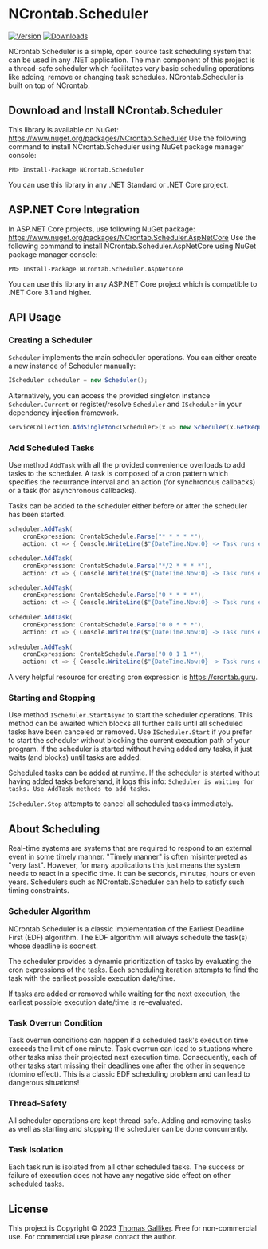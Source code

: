 # NCrontab.Scheduler
[![Version](https://img.shields.io/nuget/v/NCrontab.Scheduler.svg)](https://www.nuget.org/packages/NCrontab.Scheduler)  [![Downloads](https://img.shields.io/nuget/dt/NCrontab.Scheduler.svg)](https://www.nuget.org/packages/NCrontab.Scheduler)

NCrontab.Scheduler is a simple, open source task scheduling system that can be used in any .NET application.
The main component of this project is a thread-safe scheduler which facilitates very basic scheduling operations like adding, remove or changing task schedules.
NCrontab.Scheduler is built on top of NCrontab.

## Download and Install NCrontab.Scheduler
This library is available on NuGet: https://www.nuget.org/packages/NCrontab.Scheduler
Use the following command to install NCrontab.Scheduler using NuGet package manager console:

    PM> Install-Package NCrontab.Scheduler

You can use this library in any .NET Standard or .NET Core project.

## ASP.NET Core Integration
In ASP.NET Core projects, use following NuGet package: https://www.nuget.org/packages/NCrontab.Scheduler.AspNetCore
Use the following command to install NCrontab.Scheduler.AspNetCore using NuGet package manager console:

    PM> Install-Package NCrontab.Scheduler.AspNetCore

You can use this library in any ASP.NET Core project which is compatible to .NET Core 3.1 and higher.

## API Usage
### Creating a Scheduler
`Scheduler` implements the main scheduler operations.
You can either create a new instance of Scheduler manually:
```C#
IScheduler scheduler = new Scheduler();
```
Alternatively, you can access the provided singleton instance `Scheduler.Current` or register/resolve `Scheduler` and `IScheduler` in your dependency injection framework.
```C#
serviceCollection.AddSingleton<IScheduler>(x => new Scheduler(x.GetRequiredService<ILogger<Scheduler>>()));
```

### Add Scheduled Tasks
Use method `AddTask` with all the provided convenience overloads to add tasks to the scheduler.
A task is composed of a cron pattern which specifies the recurrance interval and an action (for synchronous callbacks) or a task (for asynchronous callbacks).

Tasks can be added to the scheduler either before or after the scheduler has been started.

```C#
scheduler.AddTask(
    cronExpression: CrontabSchedule.Parse("* * * * *"),
    action: ct => { Console.WriteLine($"{DateTime.Now:O} -> Task runs every minutes"); });

scheduler.AddTask(
    cronExpression: CrontabSchedule.Parse("*/2 * * * *"),
    action: ct => { Console.WriteLine($"{DateTime.Now:O} -> Task runs every second minute"); });

scheduler.AddTask(
    cronExpression: CrontabSchedule.Parse("0 * * * *"),
    action: ct => { Console.WriteLine($"{DateTime.Now:O} -> Task runs every hour"); });
            
scheduler.AddTask(
    cronExpression: CrontabSchedule.Parse("0 0 * * *"),
    action: ct => { Console.WriteLine($"{DateTime.Now:O} -> Task runs every day at midnight"); });
            
scheduler.AddTask(
    cronExpression: CrontabSchedule.Parse("0 0 1 1 *"),
    action: ct => { Console.WriteLine($"{DateTime.Now:O} -> Task runs on Januar 1 every year"); });    
```
A very helpful resource for creating cron expression is https://crontab.guru.

### Starting and Stopping
Use method `IScheduler.StartAsync` to start the scheduler operations.
This method can be awaited which blocks all further calls until all scheduled tasks have been canceled or removed.
Use `IScheduler.Start` if you prefer to start the scheduler without blocking the current execution path of your program.
If the scheduler is started without having added any tasks, it just waits (and blocks) until tasks are added.

Scheduled tasks can be added at runtime. If the scheduler is started without having added tasks beforehand, it logs this info: `Scheduler is waiting for tasks. Use AddTask methods to add tasks.`

`IScheduler.Stop` attempts to cancel all scheduled tasks immediately.

## About Scheduling
Real-time systems are systems that are required to respond to an external event in some timely manner.
"Timely manner" is often misinterpreted as "very fast".
However, for many applications this just means the system needs to react in a specific time. It can be seconds, minutes, hours or even years.
Schedulers such as NCrontab.Scheduler can help to satisfy such timing constraints. 

### Scheduler Algorithm
NCrontab.Scheduler is a classic implementation of the Earliest Deadline First (EDF) algorithm.
The EDF algorithm will always schedule the task(s) whose deadline is soonest.

The scheduler provides a dynamic prioritization of tasks by evaluating the cron expressions of the tasks.
Each scheduling iteration attempts to find the task with the earliest possible execution date/time.

If tasks are added or removed while waiting for the next execution, the earliest possible execution date/time is re-evaluated.

### Task Overrun Condition
Task overrun conditions can happen if a scheduled task's execution time exceeds the limit of one minute.
Task overrun can lead to situations where other tasks miss their projected next execution time.
Consequently, each of other tasks start missing their deadlines one after the other in sequence (domino effect). This is a classic EDF scheduling problem and can lead to dangerous situations!

### Thread-Safety
All scheduler operations are kept thread-safe. Adding and removing tasks as well as starting and stopping the scheduler can be done concurrently.

### Task Isolation
Each task run is isolated from all other scheduled tasks. The success or failure of execution does not have any negative side effect on other scheduled tasks.

## License
This project is Copyright &copy; 2023 [Thomas Galliker](https://ch.linkedin.com/in/thomasgalliker). Free for non-commercial use. For commercial use please contact the author.

